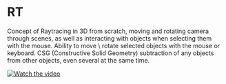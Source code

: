 # RT
Concept of Raytracing in 3D from scratch, moving and rotating camera through scenes, as well as interacting with objects when selecting them with the mouse.
Ability to move \ rotate selected objects with the mouse or keyboard.
CSG (Constructive Solid Geometry) subtraction of any objects from other objects, even several at the same time.

[![Watch the video](https://img.youtube.com/vi/emXz7TA1Iug/hqdefault.jpg)](https://www.youtube.com/watch?v=emXz7TA1Iug)
